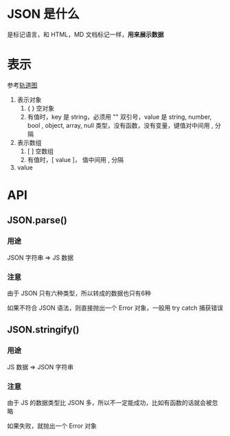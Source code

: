 # JSON 是什么

是标记语言，和 HTML，MD 文档标记一样，**用来展示数据**

# 表示

参考[轨道图](http://json.org/json-zh.html)

1. 表示对象
   1. { } 空对象
   2. 有值时，key 是 string，必须用 "" 双引号，value 是 string, number, bool , object, array, null 类型，没有函数，没有变量，键值对中间用 , 分隔
2. 表示数组
   1. [ ] 空数组
   2. 有值时，[ value ]， 值中间用 , 分隔
3. value

# API

## JSON.parse()

### 用途

JSON 字符串 => JS 数据

### 注意

由于 JSON 只有六种类型，所以转成的数据也只有6种

如果不符合 JSON 语法，则直接抛出一个 Error 对象，一般用 try catch 捕获错误

## JSON.stringify()

### 用途

JS 数据 => JSON 字符串

### 注意

由于 JS 的数据类型比 JSON 多，所以不一定能成功，比如有函数的话就会被忽略

如果失败，就抛出一个 Error 对象
